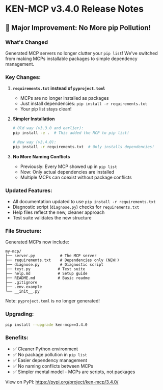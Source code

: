 # KEN-MCP v3.4.0 Release Notes

## 🎉 Major Improvement: No More pip Pollution!

### What's Changed

Generated MCP servers no longer clutter your `pip list`! We've switched from making MCPs installable packages to simple dependency management.

### Key Changes:

1. **`requirements.txt` instead of `pyproject.toml`**
   - MCPs are no longer installed as packages
   - Just install dependencies: `pip install -r requirements.txt`
   - Your pip list stays clean!

2. **Simpler Installation**
   ```bash
   # Old way (v3.3.0 and earlier):
   pip install -e .  # This added the MCP to pip list!
   
   # New way (v3.4.0):
   pip install -r requirements.txt  # Only installs dependencies!
   ```

3. **No More Naming Conflicts**
   - Previously: Every MCP showed up in `pip list`
   - Now: Only actual dependencies are installed
   - Multiple MCPs can coexist without package conflicts

### Updated Features:

- All documentation updated to use `pip install -r requirements.txt`
- Diagnostic script (`diagnose.py`) checks for `requirements.txt`
- Help files reflect the new, cleaner approach
- Test suite validates the new structure

### File Structure:

Generated MCPs now include:
```
my-mcp/
├── server.py           # The MCP server
├── requirements.txt    # Dependencies only (NEW!)
├── diagnose.py         # Diagnostic script
├── test.py            # Test suite
├── help.md            # Setup guide
├── README.md          # Basic readme
├── .gitignore
├── .env.example
└── __init__.py
```

Note: `pyproject.toml` is no longer generated!

### Upgrading:

```bash
pip install --upgrade ken-mcp==3.4.0
```

### Benefits:

- ✅ Cleaner Python environment
- ✅ No package pollution in `pip list`
- ✅ Easier dependency management
- ✅ No naming conflicts between MCPs
- ✅ Simpler mental model - MCPs are scripts, not packages

View on PyPI: https://pypi.org/project/ken-mcp/3.4.0/